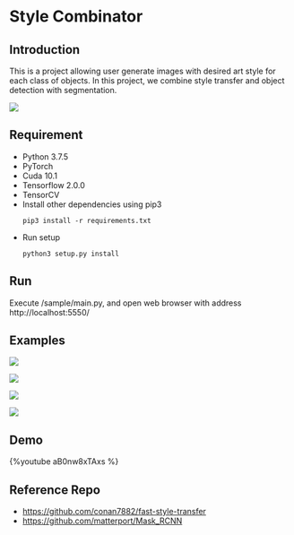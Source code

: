 # Style Combinator

## Introduction
This is a project allowing user generate images with desired art style for each class of objects.
In this project, we combine style transfer and object detection with segmentation.

![](https://i.imgur.com/33pbAG5.png)

## Requirement
 - Python 3.7.5
 - PyTorch
 - Cuda 10.1
 - Tensorflow 2.0.0
 - TensorCV
 - Install other dependencies using pip3
    ```
    pip3 install -r requirements.txt
    ```
 - Run setup
    ```
    python3 setup.py install
    ```

## Run
Execute /sample/main.py, and open web browser with address http://localhost:5550/

## Examples
![](https://i.imgur.com/nVJHGR1.png)

![](https://i.imgur.com/IEU3t7O.png)

![](https://i.imgur.com/RBa4vjF.jpg)

![](https://i.imgur.com/j060rDx.jpg)



## Demo
{%youtube aB0nw8xTAxs %}

## Reference Repo
 - https://github.com/conan7882/fast-style-transfer
 - https://github.com/matterport/Mask_RCNN
